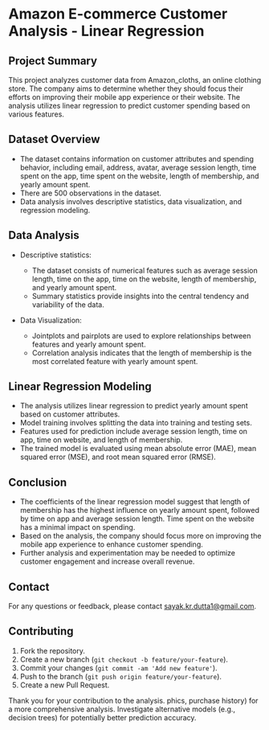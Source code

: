 # Amazon E-commerce Customer Analysis - Linear Regression

## Project Summary
This project analyzes customer data from Amazon_cloths, an online clothing store. The company aims to determine whether they should focus their efforts on improving their mobile app experience or their website. The analysis utilizes linear regression to predict customer spending based on various features.

## Dataset Overview
- The dataset contains information on customer attributes and spending behavior, including email, address, avatar, average session length, time spent on the app, time spent on the website, length of membership, and yearly amount spent.
- There are 500 observations in the dataset.
- Data analysis involves descriptive statistics, data visualization, and regression modeling.

## Data Analysis
- Descriptive statistics:
  - The dataset consists of numerical features such as average session length, time on the app, time on the website, length of membership, and yearly amount spent.
  - Summary statistics provide insights into the central tendency and variability of the data.

- Data Visualization:
  - Jointplots and pairplots are used to explore relationships between features and yearly amount spent.
  - Correlation analysis indicates that the length of membership is the most correlated feature with yearly amount spent.

## Linear Regression Modeling
- The analysis utilizes linear regression to predict yearly amount spent based on customer attributes.
- Model training involves splitting the data into training and testing sets.
- Features used for prediction include average session length, time on app, time on website, and length of membership.
- The trained model is evaluated using mean absolute error (MAE), mean squared error (MSE), and root mean squared error (RMSE).

## Conclusion
- The coefficients of the linear regression model suggest that length of membership has the highest influence on yearly amount spent, followed by time on app and average session length. Time spent on the website has a minimal impact on spending.
- Based on the analysis, the company should focus more on improving the mobile app experience to enhance customer spending.
- Further analysis and experimentation may be needed to optimize customer engagement and increase overall revenue.

## Contact
For any questions or feedback, please contact [sayak.kr.dutta1@gmail.com](mailto:sayak.kr.dutta1@gmail.com).

## Contributing
1. Fork the repository.
2. Create a new branch (`git checkout -b feature/your-feature`).
3. Commit your changes (`git commit -am 'Add new feature'`).
4. Push to the branch (`git push origin feature/your-feature`).
5. Create a new Pull Request.

Thank you for your contribution to the analysis.
phics, purchase history) for a more comprehensive analysis.
Investigate alternative models (e.g., decision trees) for potentially better prediction accuracy.



